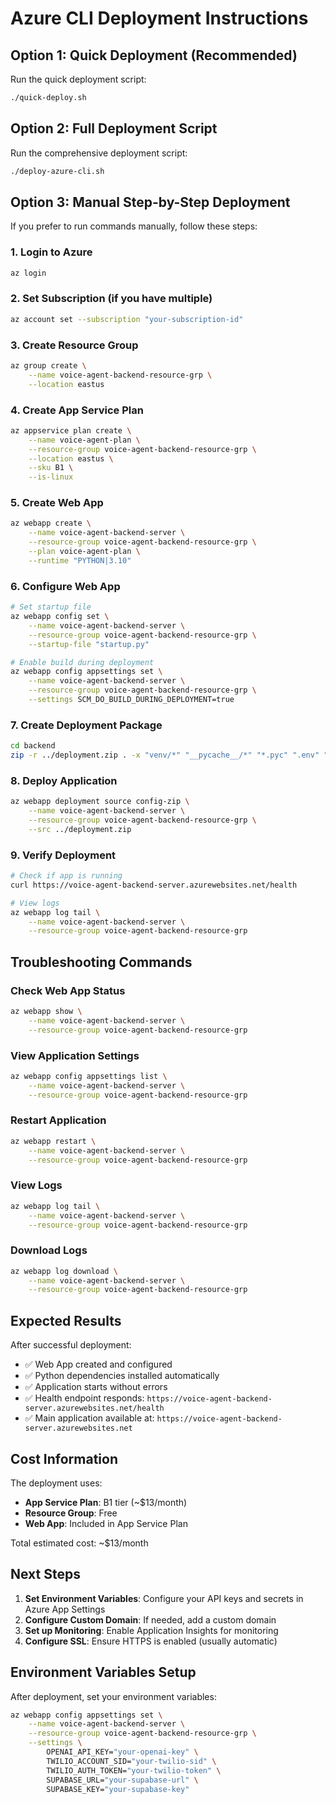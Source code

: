 # Azure CLI Deployment Instructions

## Option 1: Quick Deployment (Recommended)

Run the quick deployment script:

```bash
./quick-deploy.sh
```

## Option 2: Full Deployment Script

Run the comprehensive deployment script:

```bash
./deploy-azure-cli.sh
```

## Option 3: Manual Step-by-Step Deployment

If you prefer to run commands manually, follow these steps:

### 1. Login to Azure

```bash
az login
```

### 2. Set Subscription (if you have multiple)

```bash
az account set --subscription "your-subscription-id"
```

### 3. Create Resource Group

```bash
az group create \
    --name voice-agent-backend-resource-grp \
    --location eastus
```

### 4. Create App Service Plan

```bash
az appservice plan create \
    --name voice-agent-plan \
    --resource-group voice-agent-backend-resource-grp \
    --location eastus \
    --sku B1 \
    --is-linux
```

### 5. Create Web App

```bash
az webapp create \
    --name voice-agent-backend-server \
    --resource-group voice-agent-backend-resource-grp \
    --plan voice-agent-plan \
    --runtime "PYTHON|3.10"
```

### 6. Configure Web App

```bash
# Set startup file
az webapp config set \
    --name voice-agent-backend-server \
    --resource-group voice-agent-backend-resource-grp \
    --startup-file "startup.py"

# Enable build during deployment
az webapp config appsettings set \
    --name voice-agent-backend-server \
    --resource-group voice-agent-backend-resource-grp \
    --settings SCM_DO_BUILD_DURING_DEPLOYMENT=true
```

### 7. Create Deployment Package

```bash
cd backend
zip -r ../deployment.zip . -x "venv/*" "__pycache__/*" "*.pyc" ".env" "server.log"
```

### 8. Deploy Application

```bash
az webapp deployment source config-zip \
    --name voice-agent-backend-server \
    --resource-group voice-agent-backend-resource-grp \
    --src ../deployment.zip
```

### 9. Verify Deployment

```bash
# Check if app is running
curl https://voice-agent-backend-server.azurewebsites.net/health

# View logs
az webapp log tail \
    --name voice-agent-backend-server \
    --resource-group voice-agent-backend-resource-grp
```

## Troubleshooting Commands

### Check Web App Status

```bash
az webapp show \
    --name voice-agent-backend-server \
    --resource-group voice-agent-backend-resource-grp
```

### View Application Settings

```bash
az webapp config appsettings list \
    --name voice-agent-backend-server \
    --resource-group voice-agent-backend-resource-grp
```

### Restart Application

```bash
az webapp restart \
    --name voice-agent-backend-server \
    --resource-group voice-agent-backend-resource-grp
```

### View Logs

```bash
az webapp log tail \
    --name voice-agent-backend-server \
    --resource-group voice-agent-backend-resource-grp
```

### Download Logs

```bash
az webapp log download \
    --name voice-agent-backend-server \
    --resource-group voice-agent-backend-resource-grp
```

## Expected Results

After successful deployment:

- ✅ Web App created and configured
- ✅ Python dependencies installed automatically
- ✅ Application starts without errors
- ✅ Health endpoint responds: `https://voice-agent-backend-server.azurewebsites.net/health`
- ✅ Main application available at: `https://voice-agent-backend-server.azurewebsites.net`

## Cost Information

The deployment uses:

- **App Service Plan**: B1 tier (~$13/month)
- **Resource Group**: Free
- **Web App**: Included in App Service Plan

Total estimated cost: ~$13/month

## Next Steps

1. **Set Environment Variables**: Configure your API keys and secrets in Azure App Settings
2. **Configure Custom Domain**: If needed, add a custom domain
3. **Set up Monitoring**: Enable Application Insights for monitoring
4. **Configure SSL**: Ensure HTTPS is enabled (usually automatic)

## Environment Variables Setup

After deployment, set your environment variables:

```bash
az webapp config appsettings set \
    --name voice-agent-backend-server \
    --resource-group voice-agent-backend-resource-grp \
    --settings \
        OPENAI_API_KEY="your-openai-key" \
        TWILIO_ACCOUNT_SID="your-twilio-sid" \
        TWILIO_AUTH_TOKEN="your-twilio-token" \
        SUPABASE_URL="your-supabase-url" \
        SUPABASE_KEY="your-supabase-key"
```
